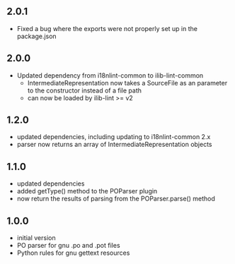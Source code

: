 ## 2.0.1

-   Fixed a bug where the exports were not properly set up in the package.json

## 2.0.0

-   Updated dependency from i18nlint-common to ilib-lint-common
    -   IntermediateRepresentation now takes a SourceFile as an
        parameter to the constructor instead of a file path
    -   can now be loaded by ilib-lint >= v2

## 1.2.0

-   updated dependencies, including updating to i18nlint-common 2.x
-   parser now returns an array of IntermediateRepresentation objects

## 1.1.0

-   updated dependencies
-   added getType() method to the POParser plugin
-   now return the results of parsing from the POParser.parse() method

## 1.0.0

-   initial version
-   PO parser for gnu .po and .pot files
-   Python rules for gnu gettext resources
